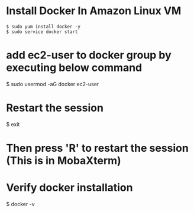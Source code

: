 # Install Docker In Amazon Linux VM

```$ sudo yum update -y 
$ sudo yum install docker -y
$ sudo service docker start
```
# add ec2-user to docker group by executing below command
$ sudo usermod -aG docker ec2-user

# Restart the session
$ exit

# Then press 'R' to restart the session (This is in MobaXterm)

# Verify docker installation
$ docker -v
